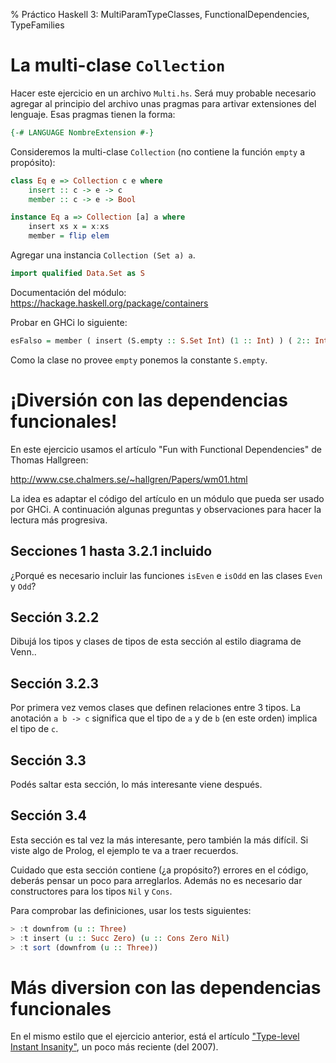 % Práctico Haskell 3: MultiParamTypeClasses, FunctionalDependencies, TypeFamilies

# La multi-clase `Collection`

Hacer este ejercicio en un archivo `Multi.hs`.
Será muy probable necesario agregar al principio del archivo
unas pragmas para artivar extensiones del lenguaje.
Esas pragmas tienen la forma:

~~~haskell
{-# LANGUAGE NombreExtension #-}
~~~

Consideremos la multi-clase `Collection` (no contiene la función `empty` a propósito):

~~~haskell
class Eq e => Collection c e where
    insert :: c -> e -> c
    member :: c -> e -> Bool

instance Eq a => Collection [a] a where
    insert xs x = x:xs
    member = flip elem
~~~

Agregar una instancia `Collection (Set a) a`.

~~~haskell
import qualified Data.Set as S
~~~

Documentación del módulo: <https://hackage.haskell.org/package/containers>

Probar en GHCi lo siguiente:

~~~haskell
esFalso = member ( insert (S.empty :: S.Set Int) (1 :: Int) ) ( 2:: Int)
~~~

Como la clase no provee `empty` ponemos la constante `S.empty`.


# ¡Diversión con las dependencias funcionales!

En este ejercicio usamos el artículo "Fun with Functional Dependencies"
de Thomas Hallgreen:

<http://www.cse.chalmers.se/~hallgren/Papers/wm01.html>

La idea es adaptar el código del artículo en un módulo que pueda ser usado
por GHCi. A continuación algunas preguntas y observaciones para hacer la lectura más
progresiva.

## Secciones 1 hasta 3.2.1 incluido

¿Porqué es necesario incluir las funciones `isEven` e `isOdd` en las clases
`Even` y `Odd`?

## Sección 3.2.2

Dibujá los tipos y clases de tipos de esta sección
al estilo diagrama de Venn..

## Sección 3.2.3

Por primera vez vemos clases que definen relaciones entre 3 tipos.
La anotación `a b -> c` significa que el tipo de `a` y de `b`
(en este orden) implica el tipo de `c`.

## Sección 3.3

Podés saltar esta sección, lo más interesante viene después.

## Sección 3.4

Esta sección es tal vez la más interesante, pero también la más
difícil. Si viste algo de Prolog, el ejemplo te va a traer recuerdos.

Cuidado que esta sección contiene (¿a propósito?) errores en el
código, deberás pensar un poco para arreglarlos.
Además no es necesario dar constructores para los tipos `Nil`
y `Cons`.

Para comprobar las definiciones, usar los tests siguientes:

~~~haskell
> :t downfrom (u :: Three)
> :t insert (u :: Succ Zero) (u :: Cons Zero Nil)
> :t sort (downfrom (u :: Three))
~~~

# Más diversion con las dependencias funcionales

En el mismo estilo que el ejercicio anterior, está el artículo
["Type-level Instant Insanity"](https://wiki.haskell.org/wikiupload/d/dd/TMR-Issue8.pdf),
un poco más reciente (del 2007).
